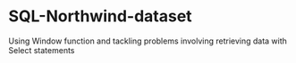 # SQL-Northwind-dataset

Using Window function and tackling problems involving retrieving data with Select statements
